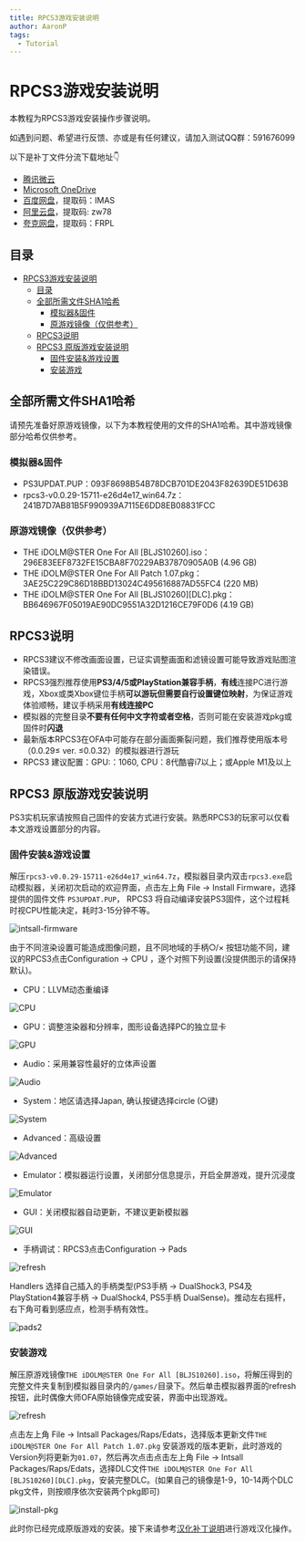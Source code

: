 ```yaml
---
title: RPCS3游戏安装说明
author: AaronP
tags:
  - Tutorial
---
```


# RPCS3游戏安装说明

本教程为RPCS3游戏安装操作步骤说明。

如遇到问题、希望进行反馈、亦或是有任何建议，请加入测试QQ群：591676099

以下是补丁文件分流下载地址👇

- [腾讯微云](https://share.weiyun.com/SDJaXOmH)
- [Microsoft OneDrive](https://1drv.ms/f/c/609ba33715b5b78e/Ek0mSasszjpJkMTBmgv7R4gBTvyAE5oGk39QxuoLxoYLpA?e=FLi6mN)
- [百度网盘](https://pan.baidu.com/s/1g8DxLewfTgThfGkG4jyzEA?pwd=IMAS)，提取码：IMAS
- [阿里云盘](https://www.alipan.com/s/9BxwWct4btg)，提取码: zw78
- [夸克网盘](https://pan.quark.cn/s/3f98c3a721fd?pwd=FRPL)，提取码：FRPL

## 目录

- [RPCS3游戏安装说明](#rpcs3%E6%B8%B8%E6%88%8F%E5%AE%89%E8%A3%85%E8%AF%B4%E6%98%8E)
  - [目录](#%E7%9B%AE%E5%BD%95)
  - [全部所需文件SHA1哈希](#%E5%85%A8%E9%83%A8%E6%89%80%E9%9C%80%E6%96%87%E4%BB%B6sha1%E5%93%88%E5%B8%8C)
    - [模拟器&固件](#%E6%A8%A1%E6%8B%9F%E5%99%A8%E5%9B%BA%E4%BB%B6)
    - [原游戏镜像（仅供参考）](#%E5%8E%9F%E6%B8%B8%E6%88%8F%E9%95%9C%E5%83%8F%E4%BB%85%E4%BE%9B%E5%8F%82%E8%80%83)
  - [RPCS3说明](#rpcs3%E8%AF%B4%E6%98%8E)
  - [RPCS3 原版游戏安装说明](#rpcs3-%E5%8E%9F%E7%89%88%E6%B8%B8%E6%88%8F%E5%AE%89%E8%A3%85%E8%AF%B4%E6%98%8E)
    - [固件安装&游戏设置](#%E5%9B%BA%E4%BB%B6%E5%AE%89%E8%A3%85%E6%B8%B8%E6%88%8F%E8%AE%BE%E7%BD%AE)
    - [安装游戏](#%E5%AE%89%E8%A3%85%E6%B8%B8%E6%88%8F)


## 全部所需文件SHA1哈希

请预先准备好原游戏镜像，以下为本教程使用的文件的SHA1哈希。其中游戏镜像部分哈希仅供参考。

### 模拟器&固件

- PS3UPDAT.PUP：093F8698B54B78DCB701DE2043F82639DE51D63B
- rpcs3-v0.0.29-15711-e26d4e17_win64.7z：241B7D7AB81B5F990939A7115E6DD8EB08831FCC

### 原游戏镜像（仅供参考）

- THE iDOLM@STER One For All [BLJS10260].iso：296E83EEF8732FE15CBA8F70229AB37870905A0B (4.96 GB)
- THE iDOLM@STER One For All Patch 1.07.pkg：3AE25C229C86D18BBD13024C495616887AD55FC4 (220 MB)
- THE iDOLM@STER One For All [BLJS10260][DLC].pkg：BB646967F05019AE90DC9551A32D1216CE79F0D6 (4.19 GB)


## RPCS3说明

- RPCS3建议不修改画面设置，已证实调整画面和滤镜设置可能导致游戏贴图渲染错误。
- RPCS3强烈推荐使用**PS3/4/5或PlayStation兼容手柄**，**有线**连接PC进行游戏，Xbox或类Xbox键位手柄**可以游玩但需要自行设置键位映射**，为保证游戏体验顺畅，建议手柄采用**有线连接PC**
- 模拟器的完整目录**不要有任何中文字符或者空格**，否则可能在安装游戏pkg或固件时**闪退**
- 最新版本RPCS3在OFA中可能存在部分画面撕裂问题，我们推荐使用版本号（0.0.29≤ ver. ≤0.0.32）的模拟器进行游玩
- RPCS3 建议配置：GPU:：1060, CPU：8代酷睿i7以上；或Apple M1及以上



## RPCS3 原版游戏安装说明

PS3实机玩家请按照自己固件的安装方式进行安装。熟悉RPCS3的玩家可以仅看本文游戏设置部分的内容。

### 固件安装&游戏设置

解压`rpcs3-v0.0.29-15711-e26d4e17_win64.7z`，模拟器目录内双击`rpcs3.exe`启动模拟器，关闭初次启动的欢迎界面，点击左上角 File -> Install Firmware，选择提供的固件文件 `PS3UPDAT.PUP`， RPCS3 将自动编译安装PS3固件，这个过程耗时视CPU性能决定，耗时3-15分钟不等。

![intsall-firmware](/images/intsall-firmware.jpg)


由于不同渲染设置可能造成图像问题，且不同地域的手柄○/× 按钮功能不同，建议的RPCS3点击Configuration -> CPU ，逐个对照下列设置(没提供图示的请保持默认)。

- CPU：LLVM动态重编译

![CPU](/images/CPU.jpg)

- GPU：调整渲染器和分辨率，图形设备选择PC的独立显卡

![GPU](/images/GPU.jpg)

- Audio：采用兼容性最好的立体声设置

![Audio](/images/Audio.jpg)

- System：地区请选择Japan, 确认按键选择circle (○键)

![System](/images/System.jpg)

- Advanced：高级设置

![Advanced](/images/Advanced.jpg)

- Emulator：模拟器运行设置，关闭部分信息提示，开启全屏游戏，提升沉浸度

![Emulator](/images/Emulator.jpg)

- GUI：关闭模拟器自动更新，不建议更新模拟器

![GUI](/images/GUI.jpg)

- 手柄调试：RPCS3点击Configuration -> Pads

![refresh](/images/pads1.png)

Handlers 选择自己插入的手柄类型(PS3手柄 -> DualShock3, PS4及PlayStation4兼容手柄 -> DualShock4, PS5手柄 DualSense)。推动左右摇杆，右下角可看到感应点，检测手柄有效性。

![pads2](/images/pads2.jpg)


### 安装游戏


解压原游戏镜像`THE iDOLM@STER One For All [BLJS10260].iso`，将解压得到的完整文件夹复制到模拟器目录内的`/games/`目录下。然后单击模拟器界面的refresh按钮，此时偶像大师OFA原始镜像完成安装，界面中出现游戏。

![refresh](/images/refresh.jpg)


点击左上角 File -> Intsall Packages/Raps/Edats，选择版本更新文件`THE iDOLM@STER One For All Patch 1.07.pkg` 安装游戏的版本更新，此时游戏的Version列将更新为`01.07`，然后再次点击点击左上角 File -> Intsall Packages/Raps/Edats，选择DLC文件`THE iDOLM@STER One For All [BLJS10260][DLC].pkg`，安装完整DLC。(如果自己的镜像是1-9，10-14两个DLC pkg文件，则按顺序依次安装两个pkg即可)

![install-pkg](/images/install-pkg.jpg)


此时你已经完成原版游戏的安装。接下来请参考[汉化补丁说明](https://imas-ofa.com/2023/12/12/PatchTutorial.html)进行游戏汉化操作。